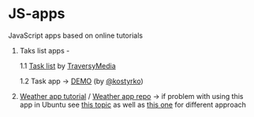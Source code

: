 # JS-apps

JavaScript apps based on online tutorials

1. Taks list apps - 

    1.1 [Task list](https://github.com/bradtraversy/modern_js_udemy_projects/tree/master/tasklist_project) by [TraversyMedia](https://www.traversymedia.com/)
  
    1.2 Task app -> [DEMO](https://codepen.io/mkostyrko/full/zYvbPGx) (by [@kostyrko](https://github.com/kostyrko))
  
2.  [Weather app tutorial](https://www.youtube.com/watch?v=KqZGuzrY9D4) /
[Weather app repo](https://github.com/CodeExplainedRepo/Weather-App-JavaScript) -> if problem with using this app in Ubuntu see [this topic](https://askubuntu.com/questions/810791/cant-get-geolocation-in-my-ubuntu-16-04-browsers-like-chrome-and-firefox) as well as [this one](https://stackoverflow.com/questions/44773259/html-geolocation-unknown-error-acquiring-position) for different approach
